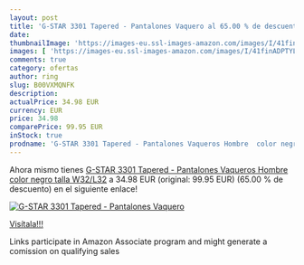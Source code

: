 ```yaml
---
layout: post
title: 'G-STAR 3301 Tapered - Pantalones Vaquero al 65.00 % de descuento'
date: 
thumbnailImage: 'https://images-eu.ssl-images-amazon.com/images/I/41finADPTYL._SL200_.jpg'
images: [ 'https://images-eu.ssl-images-amazon.com/images/I/41finADPTYL._SL200_.jpg' ]
comments: true
category: ofertas
author: ring
slug: B00VXMQNFK
description:
actualPrice: 34.98 EUR
currency: EUR
price: 34.98
comparePrice: 99.95 EUR
inStock: true
prodname: 'G-STAR 3301 Tapered - Pantalones Vaqueros Hombre  color negro  talla W32/L32'
---
```


Ahora mismo tienes [G-STAR 3301 Tapered - Pantalones Vaqueros Hombre  color negro  talla W32/L32](https://www.amazon.es/dp/B00VXMQNFK/?tag=tolees-21) a 34.98 EUR (original: 99.95 EUR) (65.00 %  de descuento) en el siguiente enlace!

[![G-STAR 3301 Tapered - Pantalones Vaquero](https://images-eu.ssl-images-amazon.com/images/I/41finADPTYL._SL200_.jpg)](https://www.amazon.es/dp/B00VXMQNFK/?tag=tolees-21)

[Visítala!!!](https://www.amazon.es/dp/B00VXMQNFK/?tag=tolees-21)

Links participate in Amazon Associate program and might generate a comission on qualifying sales
